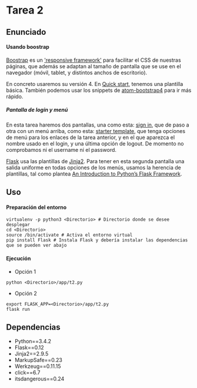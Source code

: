 # Tarea 2
## Enunciado
#### Usando boostrap

[Boostrap](https://v4-alpha.getbootstrap.com/) es un ['responsive framework'](https://colorlib.com/wp/free-css3-frameworks/) para facilitar el CSS de nuestras páginas, que además se adaptan al tamaño de pantalla que se use en el navegador (móvil, tablet, y distintos anchos de escritorio).

En concreto usaremos su versión 4. En [Quick start](https://v4-alpha.getbootstrap.com/getting-started/introduction/), tenemos una plantilla básica. También podemos usar los snippets de [atom-bootstrap4](https://atom.io/packages/atom-bootstrap4) para ir más rápido.

##### Pantalla de login y menú

En esta tarea haremos dos pantallas, una como esta: [sign in](http://v4-alpha.getbootstrap.com/examples/signin/), que de paso a otra con un menú arriba, como esta: [starter template](http://v4-alpha.getbootstrap.com/examples/starter-template/), que tenga opciones de menú para los enlaces de la tarea anterior, y en el que aparezca el nombre usado en el login, y una última opción de logout. De momento no comprobamos ni el username ni el password.

[Flask](http://flask.pocoo.org/) usa las plantillas de [Jinja2](http://jinja.pocoo.org/docs/2.9/templates/). Para tener en esta segunda pantalla una salida uniforme en todas opciones de los menús, usamos la herencia de plantillas, tal como plantea [An Introduction to Python’s Flask Framework](https://code.tutsplus.com/tutorials/an-introduction-to-pythons-flask-framework--net-28822).

## Uso
#### Preparación del entorno
```
virtualenv -p python3 <Directorio> # Directorio donde se desee desplegar
cd <Directorio>
source /bin/activate # Activa el entorno virtual
pip install Flask # Instala Flask y debería instalar las dependencias que se pueden ver abajo

```
#### Ejecución
- Opción 1
```
python <Directorio>/app/t2.py
```
- Opción 2
```
export FLASK_APP=<Directorio>/app/t2.py
flask run
```


## Dependencias
- Python==3.4.2
- Flask==0.12
- Jinja2==2.9.5
- MarkupSafe==0.23
- Werkzeug==0.11.15
- click==6.7
- itsdangerous==0.24
